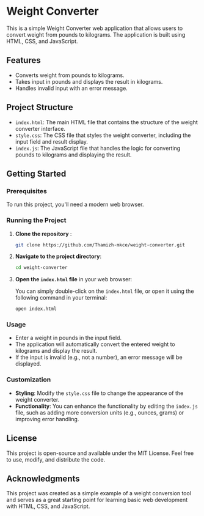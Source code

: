 # Weight Converter

This is a simple Weight Converter web application that allows users to convert weight from pounds to kilograms. The application is built using HTML, CSS, and JavaScript.

## Features

- Converts weight from pounds to kilograms.
- Takes input in pounds and displays the result in kilograms.
- Handles invalid input with an error message.

## Project Structure

- `index.html`: The main HTML file that contains the structure of the weight converter interface.
- `style.css`: The CSS file that styles the weight converter, including the input field and result display.
- `index.js`: The JavaScript file that handles the logic for converting pounds to kilograms and displaying the result.

## Getting Started

### Prerequisites

To run this project, you'll need a modern web browser.

### Running the Project

1. **Clone the repository** :

    ```bash
    git clone https://github.com/Thamizh-mkce/weight-converter.git
    ```

2. **Navigate to the project directory**:

    ```bash
    cd weight-converter
    ```

3. **Open the `index.html` file** in your web browser:

    You can simply double-click on the `index.html` file, or open it using the following command in your terminal:

    ```bash
    open index.html
    ```

### Usage

- Enter a weight in pounds in the input field.
- The application will automatically convert the entered weight to kilograms and display the result.
- If the input is invalid (e.g., not a number), an error message will be displayed.

### Customization

- **Styling**: Modify the `style.css` file to change the appearance of the weight converter.
- **Functionality**: You can enhance the functionality by editing the `index.js` file, such as adding more conversion units (e.g., ounces, grams) or improving error handling.

## License

This project is open-source and available under the MIT License. Feel free to use, modify, and distribute the code.

## Acknowledgments

This project was created as a simple example of a weight conversion tool and serves as a great starting point for learning basic web development with HTML, CSS, and JavaScript.
